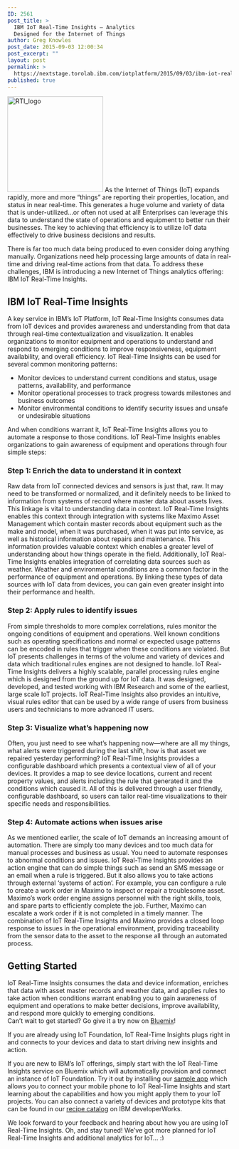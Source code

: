 ```yaml
---
ID: 2561
post_title: >
  IBM IoT Real-Time Insights – Analytics
  Designed for the Internet of Things
author: Greg Knowles
post_date: 2015-09-03 12:00:34
post_excerpt: ""
layout: post
permalink: >
  https://nextstage.torolab.ibm.com/iotplatform/2015/09/03/ibm-iot-real-time-insights-analytics-designed-for-the-internet-of-things/
published: true
---
```

<p><img src="http://nextstage.torolab.ibm.com/iotfoundation/wp-content/uploads/sites/24/2015/11/RTI_logo.png" alt="RTI_logo" width="215" height="215" class="alignright size-full wp-image-2573" /> As the Internet of Things (IoT) expands rapidly, more and more “things” are reporting their properties, location, and status in near real-time.  This generates a huge volume and variety of data that is under-utilized…or often not used at all!  Enterprises can leverage this data to understand the state of operations and equipment to better run their businesses.  The key to achieving that efficiency is to utilize IoT data effectively to drive business decisions and results.</p>
<p>There is far too much data being produced to even consider doing anything manually.  Organizations need help processing large amounts of data in real-time and driving real-time actions from that data. To address these challenges, IBM is introducing a new Internet of Things analytics offering:  IBM IoT Real-Time Insights.</p>
<h2>IBM IoT Real-Time Insights</h2>
<p>A key service in IBM’s IoT Platform, IoT Real-Time Insights consumes data from IoT devices and provides awareness and understanding from that data through real-time contextualization and visualization.  It enables organizations to monitor equipment and operations to understand and respond to emerging conditions to improve responsiveness, equipment availability, and overall efficiency.  IoT Real-Time Insights can be used for several common monitoring patterns:</p>
<ul>
<li>Monitor devices to understand current conditions and status, usage patterns, availability, and performance
<li>Monitor operational processes to track progress towards milestones and business outcomes
<li>Monitor environmental conditions to identify security issues and unsafe or undesirable situations
</ul>
<p>And when conditions warrant it, IoT Real-Time Insights allows you to automate a response to those conditions. IoT Real-Time Insights enables organizations to gain awareness of equipment and operations through four simple steps:</p>
<h3>Step 1: Enrich the data to understand it in context</h3>
<p>Raw data from IoT connected devices and sensors is just that, raw.  It may need to be transformed or normalized, and it definitely needs to be linked to information from systems of record where master data about assets lives.  This linkage is vital to understanding data in context.  IoT Real-Time Insights enables this context through integration with systems like Maximo Asset Management which contain master records about equipment such as the make and model, when it was purchased, when it was put into service, as well as historical information about repairs and maintenance.  This information provides valuable context which enables a greater level of understanding about how things operate in the field.  Additionally, IoT Real-Time Insights enables integration of correlating data sources such as weather.  Weather and environmental conditions are a common factor in the performance of equipment and operations.  By linking these types of data sources with IoT data from devices, you can gain even greater insight into their performance and health.</p>
<h3>Step 2: Apply rules to identify issues</h3>
<p>From simple thresholds to more complex correlations, rules monitor the ongoing conditions of equipment and operations.  Well known conditions such as operating specifications and normal or expected usage patterns can be encoded in rules that trigger when these conditions are violated.  But IoT presents challenges in terms of the volume and variety of devices and data which traditional rules engines are not designed to handle.  IoT Real-Time Insights delivers a highly scalable, parallel processing rules engine which is designed from the ground up for IoT data.  It was designed, developed, and tested working with IBM Research and some of the earliest, large scale IoT projects.  IoT Real-Time Insights also provides an intuitive, visual rules editor that can be used by a wide range of users from business users and technicians to more advanced IT users.</p>
<h3>Step 3: Visualize what’s happening now</h3>
<p>Often, you just need to see what’s happening now—where are all my things, what alerts were triggered during the last shift, how is that asset we repaired yesterday performing? IoT Real-Time Insights provides a configurable dashboard which presents a contextual view of all of your devices.  It provides a map to see device locations, current and recent property values, and alerts including the rule that generated it and the conditions which caused it.  All of this is delivered through a user friendly, configurable dashboard, so users can tailor real-time visualizations to their specific needs and responsibilities.</p>
<h3>Step 4: Automate actions when issues arise</h3>
<p>As we mentioned earlier, the scale of IoT demands an increasing amount of automation.  There are simply too many devices and too much data for manual processes and business as usual.  You need to automate responses to abnormal conditions and issues.  IoT Real-Time Insights provides an action engine that can do simple things such as send an SMS message or an email when a rule is triggered.  But it also allows you to take actions through external ‘systems of action’.  For example, you can configure a rule to create a work order in Maximo to inspect or repair a troublesome asset.  Maximo’s work order engine assigns personnel with the right skills, tools, and spare parts to efficiently complete the job.  Further, Maximo can escalate a work order if it is not completed in a timely manner.  The combination of IoT Real-Time Insights and Maximo provides a closed loop response to issues in the operational environment, providing traceability from the sensor data to the asset to the response all through an automated process.</p>
<h2>Getting Started</h2>
<p>IoT Real-Time Insights consumes the data and device information, enriches that data with asset master records and weather data, and applies rules to take action when conditions warrant enabling you to gain awareness of equipment and operations to make better decisions, improve availability, and respond more quickly to emerging conditions.<br />
Can’t wait to get started?  Go give it a try now on <a href="https://console.ng.bluemix.net/catalog/iot-real-time-insights/">Bluemix</a>!</p>
<p>If you are already using IoT Foundation, IoT Real-Time Insights plugs right in and connects to your devices and data to start driving new insights and action.</p>
<p>If you are new to IBM’s IoT offerings, simply start with the IoT Real-Time Insights service on Bluemix which will automatically provision and connect an instance of IoT Foundation.  Try it out by installing our <a href="https://github.com/ibm-messaging/iot-html5-phone">sample app</a> which allows you to connect your mobile phone to IoT Real-Time Insights and start learning about the capabilities and how you might apply them to your IoT projects.  You can also connect a variety of devices and prototype kits that can be found in our <a href="https://nextstage.torolab.ibm.com/recipes/">recipe catalog</a> on IBM developerWorks.</p>
<p>We look forward to your feedback and hearing about how you are using IoT Real-Time Insights. Oh, and stay tuned! We’ve got more planned for IoT Real-Time Insights and additional analytics for IoT&#8230; <img src="https://nextstage.torolab.ibm.com/bluemix/wp-includes/images/smilies/simple-smile.png" alt=":)" class="wp-smiley" style="height: 1em; max-height: 1em;" /></p>